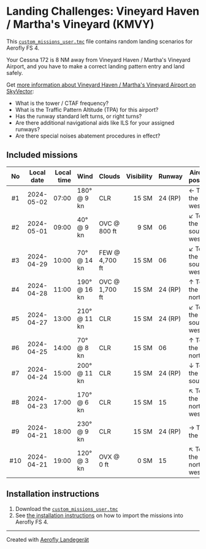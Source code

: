 # Landing Challenges: Vineyard Haven / Martha's Vineyard (KMVY)

This [`custom_missions_user.tmc`](./custom_missions_user.tmc) file contains random landing scenarios for Aerofly FS 4.

Your Cessna 172 is 8 NM away from Vineyard Haven / Martha's Vineyard Airport, and you have to make a correct landing pattern entry and land safely.

Get [more information about Vineyard Haven / Martha's Vineyard Airport on SkyVector](https://skyvector.com/airport/KMVY):

- What is the tower / CTAF frequency?
- What is the Traffic Pattern Altitude (TPA) for this airport?
- Has the runway standard left turns, or right turns?
- Are there additional navigational aids like ILS for your assigned runways?
- Are there special noises abatement procedures in effect?

## Included missions

| No  | Local date | Local time | Wind         | Clouds          | Visibility | Runway  | Aircraft position   |
| :-: | ---------- | ---------: | ------------ | --------------- | ---------: | ------- | ------------------- |
| #1  | 2024-05-02 |      07:00 | 180° @  9 kn | CLR             |      15 SM | 24 (RP) | ← To the west       |
| #2  | 2024-05-01 |      09:00 |  40° @  9 kn | OVC @    800 ft |       9 SM | 06      | ↙ To the south-west |
| #3  | 2024-04-29 |      10:00 |  70° @ 14 kn | FEW @  4,700 ft |      15 SM | 06      | ↙ To the south-west |
| #4  | 2024-04-28 |      11:00 | 190° @ 16 kn | OVC @  1,700 ft |      15 SM | 24 (RP) | ↑ To the north      |
| #5  | 2024-04-27 |      13:00 | 210° @ 11 kn | CLR             |      15 SM | 24 (RP) | ↙ To the south-west |
| #6  | 2024-04-25 |      14:00 |  70° @  8 kn | CLR             |      15 SM | 06      | ↑ To the north      |
| #7  | 2024-04-24 |      15:00 | 200° @ 11 kn | CLR             |      15 SM | 24 (RP) | ↓ To the south      |
| #8  | 2024-04-23 |      17:00 | 170° @  6 kn | CLR             |      15 SM | 15      | ↖ To the north-west |
| #9  | 2024-04-21 |      18:00 | 230° @  9 kn | CLR             |      15 SM | 24 (RP) | → To the east       |
| #10 | 2024-04-21 |      19:00 | 120° @  3 kn | OVX @      0 ft |       0 SM | 15      | ↖ To the north-west |
## Installation instructions

1. Download the [`custom_missions_user.tmc`](./custom_missions_user.tmc)
2. See [the installation instructions](https://fboes.github.io/aerofly-missions/docs/generic-installation.html) on how to import the missions into Aerofly FS 4.


---

Created with [Aerofly Landegerät](https://github.com/fboes/aerofly-patterns)